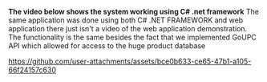 **The video below shows the system working using C# .net framework**
The same application was done using both C# .NET FRAMEWORK and web application there just isn't a video of the web application demonstration. The functionality is the same besides the fact that we implemented GoUPC API which allowed for access to the huge product database


https://github.com/user-attachments/assets/bce0b633-ce65-47b1-a105-66f24157c630

